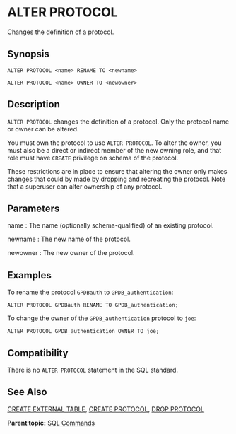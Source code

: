 # ALTER PROTOCOL

Changes the definition of a protocol.

## Synopsis

``` {#sql_command_synopsis}
ALTER PROTOCOL <name> RENAME TO <newname>

ALTER PROTOCOL <name> OWNER TO <newowner>
```

## Description

`ALTER PROTOCOL` changes the definition of a protocol. Only the protocol name or owner can be altered.

You must own the protocol to use `ALTER PROTOCOL`. To alter the owner, you must also be a direct or indirect member of the new owning role, and that role must have `CREATE` privilege on schema of the protocol.

These restrictions are in place to ensure that altering the owner only makes changes that could by made by dropping and recreating the protocol. Note that a superuser can alter ownership of any protocol.

## Parameters

name
:   The name (optionally schema-qualified) of an existing protocol.

newname
:   The new name of the protocol.

newowner
:   The new owner of the protocol.

## Examples

To rename the protocol `GPDBauth` to `GPDB_authentication`:

```
ALTER PROTOCOL GPDBauth RENAME TO GPDB_authentication;
```

To change the owner of the `GPDB_authentication` protocol to `joe`:

```
ALTER PROTOCOL GPDB_authentication OWNER TO joe;
```

## Compatibility

There is no `ALTER PROTOCOL` statement in the SQL standard.

## See Also

[CREATE EXTERNAL TABLE](CREATE_EXTERNAL_TABLE.html), [CREATE PROTOCOL](CREATE_PROTOCOL.html), [DROP PROTOCOL](DROP_PROTOCOL.html)

**Parent topic:** [SQL Commands](../sql_commands/sql_ref.html)

